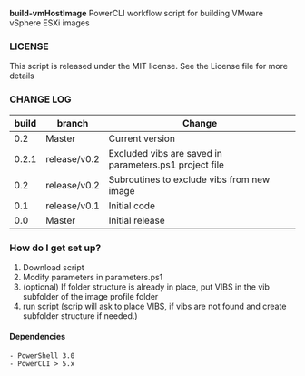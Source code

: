 **build-vmHostImage**
PowerCLI workflow script for building VMware vSphere ESXi images

### LICENSE
This script is released under the MIT license. See the License file for more details

### CHANGE LOG
|build|branch |  Change |
|---|---|---|
|0.2| Master| Current version |
|0.2.1| release/v0.2| Excluded vibs are saved in parameters.ps1 project file|
|0.2| release/v0.2| Subroutines to exclude vibs from new image|
|0.1| release/v0.1| Initial code|
|0.0| Master| Initial release|

### How do I get set up?  
1. Download script
2. Modify parameters in parameters.ps1
3. (optional) If folder structure is already in place, put VIBS in the vib subfolder of the image profile folder
3. run script
(scrip will ask to place VIBS, if vibs are not found and create subfolder structure if needed.)



#### Dependencies

	- PowerShell 3.0
	- PowerCLI > 5.x